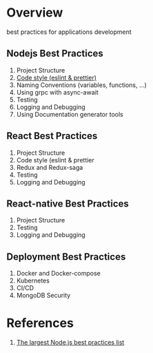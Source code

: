# Overview
best practices for applications development

## Nodejs Best Practices
1. Project Structure
1. [Code style (eslint & prettier)](../master/nodejs/Linter.md)
1. Naming Conventions (variables, functions, ...)
1. Using grpc with async-await
1. Testing
1. Logging and Debugging
1. Using Documentation generator tools


## React Best Practices
1. Project Structure
1. Code style (eslint & prettier
1. Redux and Redux-saga
1. Testing
1. Logging and Debugging

## React-native Best Practices
1. Project Structure
1. Testing
1. Logging and Debugging

## Deployment Best Practices
1. Docker and Docker-compose
1. Kubernetes
1. CI/CD
1. MongoDB Security


# References
1. [The largest Node.js best practices list](https://github.com/goldbergyoni/nodebestpractices)

